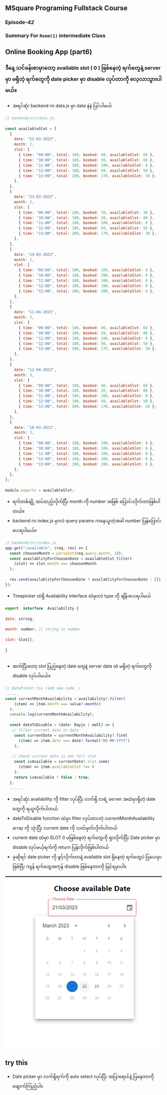 ﻿## MSquare Programing Fullstack Course
### Episode-*42* 
### Summary For `Room(1)` intermediate Class
##
## Online Booking App (part6)
### ဒီနေ့ သင်ခန်းစာမှာတော့ available slot ( 0 ) ဖြစ်နေတဲ့ ရက်တွေနဲ့ server မှာ မရှိတဲ့ ရက်တွေကို date picker  မှာ disable လုပ်တာကို လေ့လာသွားပါမယ်။
- အရင်ဆုံး backend က  data.js မှာ data နဲနဲ ပြင်ပါမယ်
```js
// backend/src/data.js

const availableSlot = [
  {
    date: "22-03-2023",
    month: 2,
    slot: [
      { time: "09:00", total: 100, booked: 40, availableSlot: 60 },
      { time: "10:00", total: 100, booked: 20, availableSlot: 80 },
      { time: "11:00", total: 100, booked: 100, availableSlot: 0 },
      { time: "12:00", total: 100, booked: 50, availableSlot: 50 },
      { time: "13:00", total: 200, booked: 170, availableSlot: 30 },
    ],
  },
  {
    date: "23-03-2023",
    month: 2,
    slot: [
      { time: "09:00", total: 100, booked: 70, availableSlot: 30 },
      { time: "10:00", total: 100, booked: 20, availableSlot: 80 },
      { time: "11:00", total: 100, booked: 100, availableSlot: 0 },
      { time: "12:00", total: 100, booked: 50, availableSlot: 50 },
      { time: "13:00", total: 200, booked: 170, availableSlot: 30 },
    ],
  },
  {
    date: "24-03-2023",
    month: 2,
    slot: [
      { time: "09:00", total: 100, booked: 100, availableSlot: 0 },
      { time: "10:00", total: 100, booked: 100, availableSlot: 0 },
      { time: "11:00", total: 100, booked: 100, availableSlot: 0 },
      { time: "12:00", total: 100, booked: 100, availableSlot: 0 },
      { time: "13:00", total: 200, booked: 200, availableSlot: 0 },
    ],
  },
  {
    date: "11-04-2023",
    month: 3,
    slot: [
      { time: "09:00", total: 100, booked: 40, availableSlot: 60 },
      { time: "10:00", total: 100, booked: 20, availableSlot: 80 },
      { time: "11:00", total: 100, booked: 100, availableSlot: 0 },
      { time: "12:00", total: 100, booked: 50, availableSlot: 50 },
      { time: "13:00", total: 200, booked: 170, availableSlot: 30 },
    ],
  },
  {
    date: "12-04-2023",
    month: 3,
    slot: [
      { time: "09:00", total: 100, booked: 40, availableSlot: 60 },
      { time: "10:00", total: 100, booked: 20, availableSlot: 80 },
      { time: "11:00", total: 100, booked: 100, availableSlot: 0 },
      { time: "12:00", total: 100, booked: 50, availableSlot: 50 },
      { time: "13:00", total: 200, booked: 170, availableSlot: 30 },
    ],
  },
  {
    date: "18-03-2023",
    month: 3,
    slot: [
      { time: "09:00", total: 100, booked: 100, availableSlot: 0 },
      { time: "10:00", total: 100, booked: 100, availableSlot: 0 },
      { time: "11:00", total: 100, booked: 100, availableSlot: 0 },
      { time: "12:00", total: 100, booked: 100, availableSlot: 0 },
      { time: "13:00", total: 200, booked: 200, availableSlot: 0 },
    ],
  },
];

module.exports = availableSlot;
```
- ရက်တစ်ချို့ ထပ်ထည့်လိုက်ပြီး month ကို number အဖြစ် ပြောင်းလိုက်တာဖြစ်ပါတယ်။
- backend က index.js မှာလဲ query params ကနေယူတဲ့အခါ number ပြန်ပြောင်းပေးရပါမယ်။
```js
// backend/src/index.js
app.get("/available", (req, res) => {
  const choosenMonth = parseInt(req.query.month, 10);
  const availablityForChoosenDate = availableSlot.filter(
    (slot) => slot.month === choosenMonth
  );

  res.send(availablityForChoosenDate ? availablityForChoosenDate : []);
});
```
- Timepicker ထဲရှိ Availability interface ထဲမှာလဲ type ကို ချိန်းပေးရပါမယ်
```js
export  interface  Availability {

date: string;

month: number; // string to number

slot: Slot[];

}
```
##
- ဆက်ပြီးတော့ slot ပြည့်နေတဲ့ date တွေနဲ့ server data ထဲ မရှိတဲ့ ရက်တွေကို disable လုပ်ပါမယ်။
```js
// DatePicker.tsx (add new code  )
......
const currentMonthAvailability = availability?.filter(
    (item) => item.month === value?.month()
  );
  console.log(currentMonthAvailability);

  const dateToDisable = (date: Dayjs | null) => {
   // filter current date in data
    const currentDate = currentMonthAvailability?.find(
      (item) => item.date === date?.format("DD-MM-YYYY")
    );
   
   // check current date is not full slot
    const isAvailable = currentDate?.slot.some(
      (item) => item.availableSlot !== 0
    );
    return isAvailable ? false : true;
  };
  ......
```
- အရင်ဆုံး availability ကို filter လုပ်ပြီး လက်ရှိ လရဲ့ server  အထဲမှာရှိတဲ့ date တွေကို ရယူလိုက်ပါတယ်
-  dateToDisable function ထဲမှာ filter လုပ်ထားတဲ့ currentMonthAvailability array ကို သုံးပြီး current date ကို သတ်မှတ်လိုက်ပါတယ်
-  current date ထဲမှာ SLOT 0 မဖြစ်နေတဲ့ ရက်တွေကို ရှာလိုက်ပြီး Date picker မှာ disable လုပ်မယ့်ရက်ကို return ပြန်လိုက်ဖြစ်ပါတယ်
- ခုဆိုရင် date picker ကို ဖွင့်လိုက်တာနဲ့ available slot ရှိနေတဲ့ ရက်တွေပဲ ပြပေးမှာဖြစ်ပြီး ကျန် ရက်တွေအကုန်  disable ဖြစ်နေတာကို မြင်ရမှာပါ။


![enter image description here](https://raw.githubusercontent.com/Aungmyanmar32/Msquare-M3-Summary/main/Screenshot%202023-03-21%20121716.png)

## try this
- Date picker မှာ လက်ရှိရက်ကို auto select လုပ်ပြီး အပြာရောင်နဲ့ ပြနေတာကို ဖျောက်ကြည့်ပါ။
